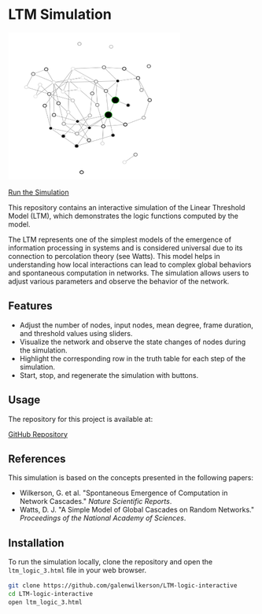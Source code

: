 # LTM Simulation

<img src="./ltm.png" width="350" height="300">

[Run the Simulation](http://galenwilkerson.github.io/ltm_logic_3.html)

This repository contains an interactive simulation of the Linear Threshold Model (LTM), which demonstrates the logic functions computed by the model. 

The LTM represents one of the simplest models of the emergence of information processing in systems and is considered universal due to its connection to percolation theory (see Watts). This model helps in understanding how local interactions can lead to complex global behaviors and spontaneous computation in networks. The simulation allows users to adjust various parameters and observe the behavior of the network.

## Features

- Adjust the number of nodes, input nodes, mean degree, frame duration, and threshold values using sliders.
- Visualize the network and observe the state changes of nodes during the simulation.
- Highlight the corresponding row in the truth table for each step of the simulation.
- Start, stop, and regenerate the simulation with buttons.

## Usage

The repository for this project is available at:

[GitHub Repository](https://github.com/galenwilkerson/LTM-logic-interactive)

## References

This simulation is based on the concepts presented in the following papers:

- Wilkerson, G. et al. "Spontaneous Emergence of Computation in Network Cascades." *Nature Scientific Reports*.
- Watts, D. J. "A Simple Model of Global Cascades on Random Networks." *Proceedings of the National Academy of Sciences*.

## Installation

To run the simulation locally, clone the repository and open the `ltm_logic_3.html` file in your web browser.

```bash
git clone https://github.com/galenwilkerson/LTM-logic-interactive
cd LTM-logic-interactive
open ltm_logic_3.html
